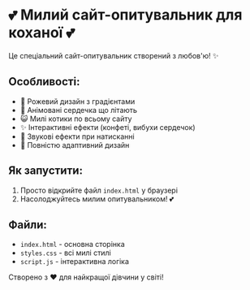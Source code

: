 # 💕 Милий сайт-опитувальник для коханої 💕

Це спеціальний сайт-опитувальник створений з любов'ю! ✨

## Особливості:

-   🌸 Рожевий дизайн з градієнтами
-   💖 Анімовані сердечка що літають
-   😺 Милі котики по всьому сайту
-   ✨ Інтерактивні ефекти (конфеті, вибухи сердечок)
-   🎵 Звукові ефекти при натисканні
-   📱 Повністю адаптивний дизайн

## Як запустити:

1. Просто відкрийте файл `index.html` у браузері
2. Насолоджуйтесь милим опитувальником! 💕

## Файли:

-   `index.html` - основна сторінка
-   `styles.css` - всі милі стилі
-   `script.js` - інтерактивна логіка

Створено з ❤️ для найкращої дівчини у світі!
